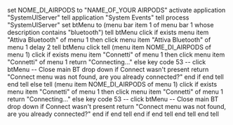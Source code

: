 set NOME_DI_AIRPODS to "NAME_OF_YOUR AIRPODS"
activate application "SystemUIServer"
tell application "System Events"
	tell process "SystemUIServer"
		set btMenu to (menu bar item 1 of menu bar 1 whose description contains "bluetooth")
		tell btMenu
			click
			if exists menu item "Attiva Bluetooth" of menu 1 then
				click menu item "Attiva Bluetooth" of menu 1
				delay 2
				tell btMenu
					click
					tell (menu item NOME_DI_AIRPODS of menu 1)
						click
						if exists menu item "Connetti" of menu 1 then
							click menu item "Connetti" of menu 1
							return "Connecting..."
						else
							key code 53
							-- click btMenu -- Close main BT drop down if Connect wasn't present
							return "Connect menu was not found, are you already connected?"
						end if
					end tell
				end tell
			else
				tell (menu item NOME_DI_AIRPODS of menu 1)
					click
					if exists menu item "Connetti" of menu 1 then
						click menu item "Connetti" of menu 1
						return "Connecting..."
					else
						key code 53
						-- click btMenu -- Close main BT drop down if Connect wasn't present
						return "Connect menu was not found, are you already connected?"
					end if
				end tell
			end if
		end tell
	end tell
end tell
